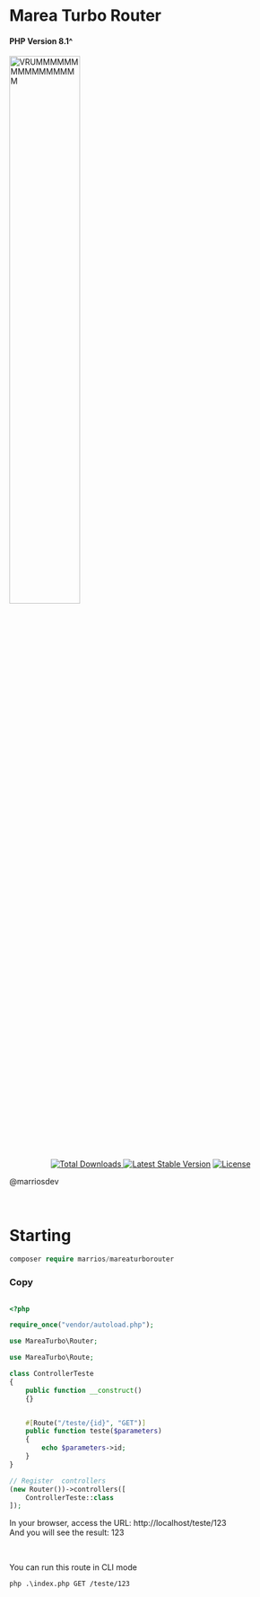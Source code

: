 # Marea Turbo Router
#### PHP Version 8.1^
<img src="mareaGif/marea.gif" alt="VRUMMMMMMMMMMMMMMMM" width="50%"/>

<p align="center">
    <a href="https://packagist.org/packages/marrios/router"><img src="https://img.shields.io/packagist/dt/marrios/mareaturborouter" alt="Total Downloads"</a>
    <a href="https://packagist.org/packages/marrios/router"><img src="https://img.shields.io/packagist/v/marrios/mareaturborouter" alt="Latest Stable Version"></a>
    <a href="https://packagist.org/packages/marrios/router"><img src="https://img.shields.io/packagist/l/marrios/mareaturborouter" alt="License"></a>
</p>

@marriosdev

<br>

# Starting

```php
composer require marrios/mareaturborouter
```

### Copy
```php

<?php

require_once("vendor/autoload.php");

use MareaTurbo\Router;

use MareaTurbo\Route;

class ControllerTeste
{
    public function __construct()
    {}


    #[Route("/teste/{id}", "GET")]
    public function teste($parameters)
    {
        echo $parameters->id;
    }
}

// Register  controllers
(new Router())->controllers([
    ControllerTeste::class
]);
```

In your browser, access the URL: http://localhost/teste/123
<br>
And you will see the result: 123

<br>

You can run this route in CLI mode

```shell
php .\index.php GET /teste/123
```
